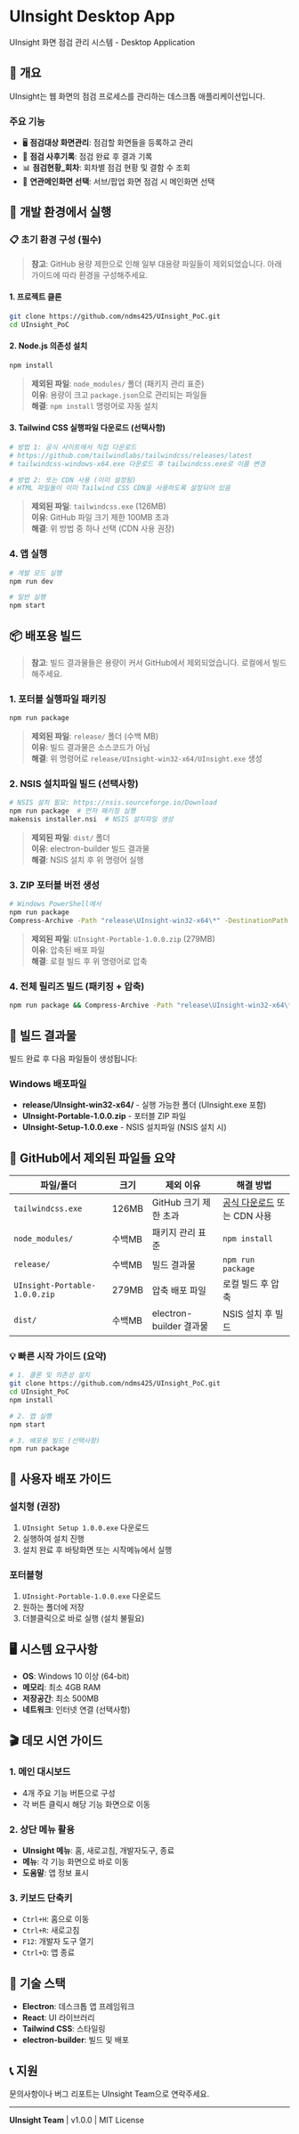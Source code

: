 # UInsight Desktop App

UInsight 화면 점검 관리 시스템 - Desktop Application

## 📱 개요

UInsight는 웹 화면의 점검 프로세스를 관리하는 데스크톱 애플리케이션입니다.

### 주요 기능
- 🖥️ **점검대상 화면관리**: 점검할 화면들을 등록하고 관리
- 📝 **점검 사후기록**: 점검 완료 후 결과 기록
- 📊 **점검현황_회차**: 회차별 점검 현황 및 결함 수 조회
- 🔗 **연관메인화면 선택**: 서브/팝업 화면 점검 시 메인화면 선택

## 🚀 개발 환경에서 실행

### 📋 초기 환경 구성 (필수)

> **참고**: GitHub 용량 제한으로 인해 일부 대용량 파일들이 제외되었습니다. 아래 가이드에 따라 환경을 구성해주세요.

#### 1. 프로젝트 클론
```bash
git clone https://github.com/ndms425/UInsight_PoC.git
cd UInsight_PoC
```

#### 2. Node.js 의존성 설치
```bash
npm install
```
> **제외된 파일**: `node_modules/` 폴더 (패키지 관리 표준)  
> **이유**: 용량이 크고 `package.json`으로 관리되는 파일들  
> **해결**: `npm install` 명령어로 자동 설치

#### 3. Tailwind CSS 실행파일 다운로드 (선택사항)
```bash
# 방법 1: 공식 사이트에서 직접 다운로드
# https://github.com/tailwindlabs/tailwindcss/releases/latest
# tailwindcss-windows-x64.exe 다운로드 후 tailwindcss.exe로 이름 변경

# 방법 2: 또는 CDN 사용 (이미 설정됨)
# HTML 파일들이 이미 Tailwind CSS CDN을 사용하도록 설정되어 있음
```
> **제외된 파일**: `tailwindcss.exe` (126MB)  
> **이유**: GitHub 파일 크기 제한 100MB 초과  
> **해결**: 위 방법 중 하나 선택 (CDN 사용 권장)

### 4. 앱 실행
```bash
# 개발 모드 실행
npm run dev

# 일반 실행
npm start
```

## 📦 배포용 빌드

> **참고**: 빌드 결과물들은 용량이 커서 GitHub에서 제외되었습니다. 로컬에서 빌드해주세요.

### 1. 포터블 실행파일 패키징
```bash
npm run package
```
> **제외된 파일**: `release/` 폴더 (수백 MB)  
> **이유**: 빌드 결과물은 소스코드가 아님  
> **해결**: 위 명령어로 `release/UInsight-win32-x64/UInsight.exe` 생성

### 2. NSIS 설치파일 빌드 (선택사항)
```bash
# NSIS 설치 필요: https://nsis.sourceforge.io/Download
npm run package  # 먼저 패키징 실행
makensis installer.nsi  # NSIS 설치파일 생성
```
> **제외된 파일**: `dist/` 폴더  
> **이유**: electron-builder 빌드 결과물  
> **해결**: NSIS 설치 후 위 명령어 실행

### 3. ZIP 포터블 버전 생성
```bash
# Windows PowerShell에서
npm run package
Compress-Archive -Path "release\UInsight-win32-x64\*" -DestinationPath "UInsight-Portable-1.0.0.zip" -Force
```
> **제외된 파일**: `UInsight-Portable-1.0.0.zip` (279MB)  
> **이유**: 압축된 배포 파일  
> **해결**: 로컬 빌드 후 위 명령어로 압축

### 4. 전체 릴리즈 빌드 (패키징 + 압축)
```bash
npm run package && Compress-Archive -Path "release\UInsight-win32-x64\*" -DestinationPath "UInsight-Portable-1.0.0.zip" -Force
```

## 📁 빌드 결과물

빌드 완료 후 다음 파일들이 생성됩니다:

### Windows 배포파일
- **release/UInsight-win32-x64/** - 실행 가능한 폴더 (UInsight.exe 포함)
- **UInsight-Portable-1.0.0.zip** - 포터블 ZIP 파일
- **UInsight-Setup-1.0.0.exe** - NSIS 설치파일 (NSIS 설치 시)

## 🚨 GitHub에서 제외된 파일들 요약

| 파일/폴더 | 크기 | 제외 이유 | 해결 방법 |
|-----------|------|-----------|-----------|
| `tailwindcss.exe` | 126MB | GitHub 크기 제한 초과 | [공식 다운로드](https://github.com/tailwindlabs/tailwindcss/releases) 또는 CDN 사용 |
| `node_modules/` | 수백MB | 패키지 관리 표준 | `npm install` |
| `release/` | 수백MB | 빌드 결과물 | `npm run package` |
| `UInsight-Portable-1.0.0.zip` | 279MB | 압축 배포 파일 | 로컬 빌드 후 압축 |
| `dist/` | 수백MB | electron-builder 결과물 | NSIS 설치 후 빌드 |

### 💡 빠른 시작 가이드 (요약)
```bash
# 1. 클론 및 의존성 설치
git clone https://github.com/ndms425/UInsight_PoC.git
cd UInsight_PoC
npm install

# 2. 앱 실행
npm start

# 3. 배포용 빌드 (선택사항)
npm run package
```

## 🎯 사용자 배포 가이드

### 설치형 (권장)
1. `UInsight Setup 1.0.0.exe` 다운로드
2. 실행하여 설치 진행
3. 설치 완료 후 바탕화면 또는 시작메뉴에서 실행

### 포터블형
1. `UInsight-Portable-1.0.0.exe` 다운로드
2. 원하는 폴더에 저장
3. 더블클릭으로 바로 실행 (설치 불필요)

## 🖥️ 시스템 요구사항

- **OS**: Windows 10 이상 (64-bit)
- **메모리**: 최소 4GB RAM
- **저장공간**: 최소 500MB
- **네트워크**: 인터넷 연결 (선택사항)

## 🎬 데모 시연 가이드

### 1. 메인 대시보드
- 4개 주요 기능 버튼으로 구성
- 각 버튼 클릭시 해당 기능 화면으로 이동

### 2. 상단 메뉴 활용
- **UInsight 메뉴**: 홈, 새로고침, 개발자도구, 종료
- **메뉴**: 각 기능 화면으로 바로 이동
- **도움말**: 앱 정보 표시

### 3. 키보드 단축키
- `Ctrl+H`: 홈으로 이동
- `Ctrl+R`: 새로고침
- `F12`: 개발자 도구 열기
- `Ctrl+Q`: 앱 종료

## 🔧 기술 스택

- **Electron**: 데스크톱 앱 프레임워크
- **React**: UI 라이브러리
- **Tailwind CSS**: 스타일링
- **electron-builder**: 빌드 및 배포

## 📞 지원

문의사항이나 버그 리포트는 UInsight Team으로 연락주세요.

---

**UInsight Team** | v1.0.0 | MIT License 